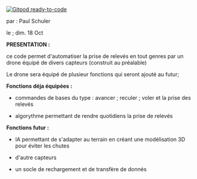[![Gitpod ready-to-code](https://img.shields.io/badge/Gitpod-ready--to--code-blue?logo=gitpod)](https://gitpod.io/#https://github.com/breatheco-de/python-flask-api-tutorial)

par : Paul Schuler<div>
le ; dim. 18 Oct

<strong>PRESENTATION :</strong>

ce code permet d'automatiser la prise 
de relevés en tout genres par un drone
équipé de divers capteurs 
(construit au préalable)

Le drone sera équipé de plusieur
fonctions qui seront ajouté au futur;

<strong>Fonctions déja équipées :</strong>

- commandes de bases du type : avancer ; reculer ; voler et la prise des relevés

- algorythme permettant de rendre 
quotidiens la prise de relevés

<strong>Fonctions futur :</strong>

- IA permettant de s'adapter au terrain en créant une modélisation 3D
pour éviter les chutes

- d'autre capteurs

- un socle de rechargement et de transfère de donnés